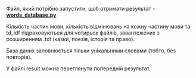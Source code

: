 Файл, який потрібно запустити, щоб отримати результат - [**words_database.py**](https://github.com/botvyns/database_words-statistics-/blob/main/words_database.py)

Кількість частин мови, кількість відмінювань на кожну частину мови та td_idf підраховуються для чотирьох файлів, завантежених з розширенням .txt (казки, поезія, історія та право). 

База даних заповнюється тільки унікальними словами (тобто, без повторів).

У файлі result можна переглянути попередній результат.
